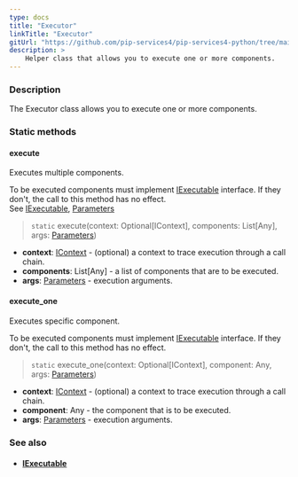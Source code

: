 ```yaml
---
type: docs
title: "Executor"
linkTitle: "Executor"
gitUrl: "https://github.com/pip-services4/pip-services4-python/tree/main/pip-services4-components-python"
description: >
    Helper class that allows you to execute one or more components.
---
```


### Description

The Executor class allows you to execute one or more components.


### Static methods

#### execute
Executes multiple components.

To be executed components must implement [IExecutable](../iexecutable) interface.
If they don't, the call to this method has no effect.  
See [IExecutable](../iexecutable), [Parameters](../parameters)

> `static` execute(context: Optional[IContext], components: List[Any], args: [Parameters](../parameters))

- **context**: [IContext](../../../components/context/icontext) - (optional) a context to trace execution through a call chain.
- **components**: List[Any] - a list of components that are to be executed.
- **args**: [Parameters](../parameters) - execution arguments.

#### execute_one
Executes specific component.

To be executed components must implement [IExecutable](../iexecutable) interface.
If they don't, the call to this method has no effect.

> `static` execute_one(context: Optional[IContext], component: Any, args: [Parameters](../parameters))

- **context**: [IContext](../../../components/context/icontext) - (optional) a context to trace execution through a call chain.
- **component**: Any - the component that is to be executed.
- **args**: [Parameters](../parameters) - execution arguments.

### See also
- #### [IExecutable](../iexecutable)
